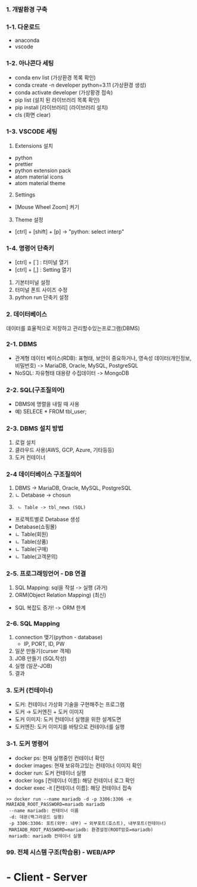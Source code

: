 ### 1. 개발환경 구축
### 1-1. 다운로드
- anaconda
- vscode

### 1-2. 아나콘다 세팅
- conda env list                        (가상환경 목록 확인)
- conda create -n developer python=3.11 (가상환경 생성)
- conda activate developer              (가상황경 접속)
- pip list                              (설치 된 라이브러리 목록 확인)
- pip install [라이브러리]               (라이브러리 설치)
- cls                                   (화면 clear)

### 1-3. VSCODE 세팅
1. Extensions 설치
- python
- prettier
- python extension pack
- atom material icons
- atom material theme
2. Settings
- [Mouse Wheel Zoom] 켜기
3. Theme 설정
- [ctrl] + [shift] + [p] -> "python: select interp"

### 1-4. 명령어 단축키
- [ctrl] + [`] : 터미널 열기
- [ctrl] + [,] : Setting 열기
1. 기본터미널 설정
2. 터미널 폰트 사이즈 수정
3. python run 단축키 설정

### 2. 데이터베이스
데이터를 효율적으로 저장하고 관리할수있는프로그램(DBMS)

### 2-1. DBMS
- 관계형 데이터 베이스(RDB): 표형태, 보안이 중요하거나, 영속성 데이터(개인정보, 비밀번호)
    -> MariaDB, Oracle, MySQL, PostgreSQL
- NoSQL: 자유형태 대용량 수집데이터
    -> MongoDB
    
### 2-2. SQL(구조질의어)
- DBMS에 명렬을 내릴 때 사용
- 예) SELECE * FROM tbl_user;

### 2-3. DBMS 설치 방법
1. 로컬 설치
2. 클라우드 사용(AWS, GCP, Azure, 기타등등)
3. 도커 컨테이너

### 2-4 데이터베이스 구조질의어
1. DBMS -> MariaDB, Oracle, MySQL, PostgreSQL
2. ㄴ Detabase -> chosun
3.      ㄴ Table -> tbl_news (SQL)
- 프로젝트별로 Detabase 생성
- Detabase(쇼핑몰)
-   ㄴ Table(회원)
-   ㄴ Table(상품)
-   ㄴ Table(구매)
-   ㄴ Table(고객문의)

### 2-5. 프로그래밍언어 - DB 연결
1. SQL Mapping: sql을 작설 -> 실행 (과거)
2. ORM(Object Relation Mapping)   (최신)
- SQL 복잡도 증가! -> ORM 한계

### 2-6. SQL Mapping
1. connection 맺기(python - database)
    - IP, PORT, ID, PW
2. 일꾼 만들기(curser 객체)
3. JOB 만들기 (SQL작성)
4. 실행 (일꾼-JOB)
5. 결과

### 3. 도커 (컨테이너)
- 도커: 컨테이너 가상화 기술을 구현해주는 프로그램
- 도커 → 도커엔진 + 도커 이미지
- 도커 이미지: 도커 컨테이너 실행을 위한 설계도면
- 도커엔진: 도커 이미지를 바탕으로 컨테이너를 실행 

### 3-1. 도커 명령어
- docker ps: 현재 실행중인 컨테이너 확인
- docker images: 현재 보유하고있는 컨테이너 이미지 확인
- docker run: 도커 컨테이너 실행
- docker logs [컨테이너 이름]: 해당 컨테이너 로그 확인
- docker exec -it [컨테이너 이름]: 해당 컨테이너 접속
```
>> docker run --name mariadb -d -p 3306:3306 -e MARIADB_ROOT_PASSWORD=mariadb mariadb
 --name mariadb: 컨테이너 이름
 -d: 데몬(백그라운드 실행)
 -p 3306:3306: 포트(외부: 내부) → 외부포트(호스트), 내부포트(컨테이너)
 MARIADB_ROOT_PASSWORD=mariadb: 환경설정(ROOT암호=mariadb) 
 mariadb: mariadb 컨테이너 실행
```

### 99. 전체 시스템 구조(학습용) - WEB/APP
# - Client - Server 